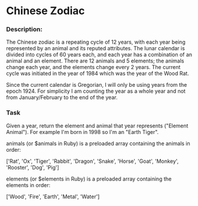 # Chinese Zodiac

### Description:

The Chinese zodiac is a repeating cycle of 12 years, with each year being represented by an animal and its reputed attributes. The lunar calendar is divided into cycles of 60 years each, and each year has a combination of an animal and an element. There are 12 animals and 5 elements; the animals change each year, and the elements change every 2 years. The current cycle was initiated in the year of 1984 which was the year of the Wood Rat.

Since the current calendar is Gregorian, I will only be using years from the epoch 1924. For simplicity I am counting the year as a whole year and not from January/February to the end of the year.

### Task

Given a year, return the element and animal that year represents ("Element Animal"). For example I'm born in 1998 so I'm an "Earth Tiger".

animals (or $animals in Ruby) is a preloaded array containing the animals in order:

['Rat', 'Ox', 'Tiger', 'Rabbit', 'Dragon', 'Snake', 'Horse', 'Goat', 'Monkey', 'Rooster', 'Dog', 'Pig']

elements (or $elements in Ruby) is a preloaded array containing the elements in order:

['Wood', 'Fire', 'Earth', 'Metal', 'Water']